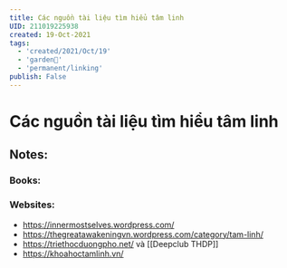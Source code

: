 ```yaml
---
title: Các nguồn tài liệu tìm hiểu tâm linh
UID: 211019225938
created: 19-Oct-2021
tags:
  - 'created/2021/Oct/19'
  - 'garden🏡'
  - 'permanent/linking'
publish: False
---
```

# Các nguồn tài liệu tìm hiểu tâm linh

## Notes:
### Books:

### Websites:
- https://innermostselves.wordpress.com/
- https://thegreatawakeningvn.wordpress.com/category/tam-linh/
- https://triethocduongpho.net/ và [[Deepclub THDP]]
- https://khoahoctamlinh.vn/